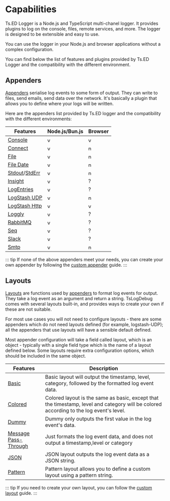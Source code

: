 # Capabilities

Ts.ED Logger is a Node.js and TypeScript multi-chanel logger. 
It provides plugins to log on the console, files, remote services, and more. The logger is designed to be extensible and easy to use.

You can use the logger in your Node.js and browser applications without a complex configuration.

You can find below the list of features and plugins provided by Ts.ED Logger and the compatibility with the different environment.

## Appenders

[Appenders](/appenders/index.md) serialise log events to some form of output. 
They can write to files, send emails, send data over the network. 
It's basically a plugin that allows you to define where your logs will be written.

Here are the appenders list provided by Ts.ED logger and the compatibility with the different environments:

<div class="table-features">

| Features                                                      | Node.js/Bun.js                                     | Browser                                             |
|---------------------------------------------------------------|----------------------------------------------------|-----------------------------------------------------|
| [Console](/appenders/console.md)                              | <img src="/icons/valid.svg" width="15" alt="yes"/> | <img src="/icons/valid.svg" width="15" alt="yes"/>  |
| [Connect](/appenders/connect.md)                              | <img src="/icons/valid.svg" width="15" alt="yes"/> | <img src="/icons/invalid.svg" width="15" alt="no"/> |
| [File](/appenders/file.md)                                    | <img src="/icons/valid.svg" width="15" alt="yes"/> | <img src="/icons/invalid.svg" width="15" alt="no"/> |
| [File Date](/appenders/file.md)                               | <img src="/icons/valid.svg" width="15" alt="yes"/> | <img src="/icons/invalid.svg" width="15" alt="no"/> |
| [Stdout](/appenders/stdout.md)/[StdErr](/appenders/stderr.md) | <img src="/icons/valid.svg" width="15" alt="yes"/> | <img src="/icons/invalid.svg" width="15" alt="no"/> |
| [Insight](/appenders/insight.md)                              | <img src="/icons/valid.svg" width="15" alt="yes"/> | ?                                                   |
| [LogEntries](/appenders/logentries.md)                        | <img src="/icons/valid.svg" width="15" alt="yes"/> | ?                                                   |
| [LogStash UDP](/appenders/logstash-udp.md)                    | <img src="/icons/valid.svg" width="15" alt="yes"/> | <img src="/icons/invalid.svg" width="15" alt="no"/> |
| [LogStash Http](/appenders/logstash-http.md)                  | <img src="/icons/valid.svg" width="15" alt="yes"/> | <img src="/icons/valid.svg" width="15" alt="yes"/>  |
| [Loggly](/appenders/loggly.md)                                | <img src="/icons/valid.svg" width="15" alt="yes"/> | ?                                                   |
| [RabbitMQ](/appenders/rabbitmq.md)                            | <img src="/icons/valid.svg" width="15" alt="yes"/> | ?                                                   |
| [Seq](/appenders/seq.md)                                      | <img src="/icons/valid.svg" width="15" alt="yes"/> | ?                                                   |
| [Slack](/appenders/slack.md)                                  | <img src="/icons/valid.svg" width="15" alt="yes"/> | ?                                                   |
| [Smtp](/appenders/smtp.md)                                    | <img src="/icons/valid.svg" width="15" alt="yes"/> | <img src="/icons/invalid.svg" width="15" alt="no"/> |

</div>

::: tip
If none of the above appenders meet your needs, you can create your own appender by following the [custom appender](/appenders/custom.md) guide.
:::

## Layouts

[Layouts](/layouts/index.md) are functions used by [appenders](/appenders/index.md) to format log events for output. They take a log event as an argument and return a string. TsLogDebug comes with several layouts built-in, and provides ways to create your own if these are not suitable.

For most use cases you will not need to configure layouts - there are some appenders which do not need layouts defined (for example, logstash-UDP); 
all the appenders that use layouts will have a sensible default defined.

Most appender configuration will take a field called layout, which is an object - typically with a single field type which is the name of a layout defined below. 
Some layouts require extra configuration options, which should be included in the same object.

<div class="table-features">

| Features                                                 | Description                                                                                                                            |
|----------------------------------------------------------|----------------------------------------------------------------------------------------------------------------------------------------|
| [Basic](/layouts/basic.md)                               | Basic layout will output the timestamp, level, category, followed by the formatted log event data.                                     |
| [Colored](/layouts/colored.md)                           | Colored layout is the same as basic, except that the timestamp, level and category will be colored according to the log event's level. |
| [Dummy](/layouts/dummy.md)                               | Dummy only outputs the first value in the log event's data.                                                                            |
| [Message Pass-Through](/layouts/message-pass-through.md) | Just formats the log event data, and does not output a timestamp,level or category                                                     |
| [JSON](/layouts/json.md)                                 | JSON layout outputs the log event data as a JSON string.                                                                               |
| [Pattern](/layouts/pattern.md)                           | Pattern layout allows you to define a custom layout using a pattern string.                                                            |

</div>

::: tip
If you need to create your own layout, you can follow the [custom layout](/layouts/custom.md) guide.
:::
